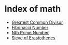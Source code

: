 # Index of math

* [Greatest Common Divisor](https://github.com/prabhupant/python-ds/blob/master/algorithms/math/greatest_common_divisor.py)
* [Fibonacci Number](https://github.com/prabhupant/python-ds/blob/master/algorithms/math/fibonacci_number.py)
* [Nth Prime Number](https://github.com/prabhupant/python-ds/blob/master/algorithms/math/prime.py)
* [Sieve of Erastothenes](https://github.com/prabhupant/python-ds/blob/master/algorithms/math/sieve_of_eratosthenes.py)
